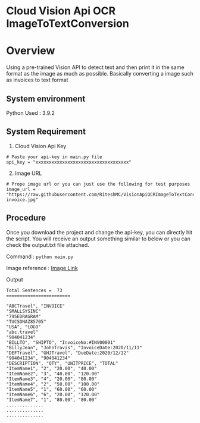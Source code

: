 # Cloud Vision Api OCR ImageToTextConversion

# Overview

Using a pre-trained Vision API to detect text and then print it in the same format as the image as much as possible.
Basically converting a image such as invoices to text format

## System environment

Python Used : 3.9.2

## System Requirement

1. Cloud Vision Api Key
```
# Paste your api-key in main.py file
api_key = "xxxxxxxxxxxxxxxxxxxxxxxxxxxxxxxxxxx"
```

2. Image URL
```
# Prope image url or you can just use the following for test purposes
image_url = "https://raw.githubusercontent.com/RiteshMC/VisionApiOCRImageToTextConversion/main/resources/test-invoice.jpg"
```

## Procedure

Once you download the project and change the api-key, you can directly hit the script.
You will receive an output something similar to below or you can check the output.txt file attached.

Command : ```python main.py```

Image reference :  [Image Link](https://raw.githubusercontent.com/RiteshMC/VisionApiOCRImageToTextConversion/main/resources/test-invoice.jpg) 

Output
```
Total Sentences =  73
========================

"ABCTravel", "INVOICE"
"SMALLSYSINC"
"795EDRAGRAM"
"TUCSONAZ85705"
"USA", "LOGO"
"abc.travel"
"904041234"
"BILLTO", "SHIPTO", "InvoiceNo:#INV00001"
"BillyJean", "JohnTravis", "InvoiceDate:2020/11/11"
"DEFTravel", "GHJTravel", "DueDate:2020/12/12"
"904041234", "904041234"
"DESCRIPTION", "QTY", "UNITPRICE", "TOTAL"
"ItemName1", "2", "20.00", "40.00"
"ItemName2", "3", "40.00", "120.00"
"ItemName3", "4", "20.00", "80.00"
"ItemName4", "2", "50.00", "100.00"
"ItemName5", "1", "60.00", "60.00"
"ItemName6", "6", "20.00", "120.00"
"ItemName7", "1", "80.00", "80.00"
..............
..............
..............
```

